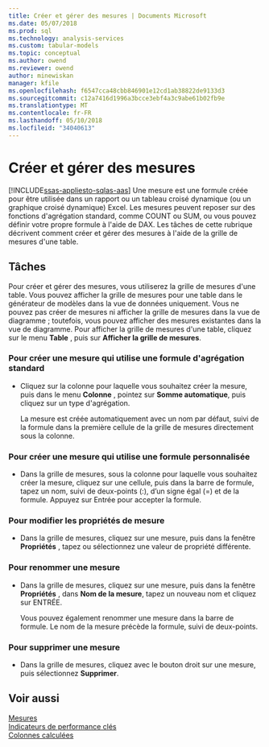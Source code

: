 ```yaml
---
title: Créer et gérer des mesures | Documents Microsoft
ms.date: 05/07/2018
ms.prod: sql
ms.technology: analysis-services
ms.custom: tabular-models
ms.topic: conceptual
ms.author: owend
ms.reviewer: owend
author: minewiskan
manager: kfile
ms.openlocfilehash: f6547cca48cbb846901e12cd1ab38822de9133d3
ms.sourcegitcommit: c12a7416d1996a3bcce3ebf4a3c9abe61b02fb9e
ms.translationtype: MT
ms.contentlocale: fr-FR
ms.lasthandoff: 05/10/2018
ms.locfileid: "34040613"
---
```

# <a name="create-and-manage-measures"></a>Créer et gérer des mesures 
[!INCLUDE[ssas-appliesto-sqlas-aas](../../includes/ssas-appliesto-sqlas-aas.md)]
  Une mesure est une formule créée pour être utilisée dans un rapport ou un tableau croisé dynamique (ou un graphique croisé dynamique) Excel. Les mesures peuvent reposer sur des fonctions d'agrégation standard, comme COUNT ou SUM, ou vous pouvez définir votre propre formule à l'aide de DAX. Les tâches de cette rubrique décrivent comment créer et gérer des mesures à l'aide de la grille de mesures d'une table.  
  
## <a name="tasks"></a>Tâches  
 Pour créer et gérer des mesures, vous utiliserez la grille de mesures d'une table. Vous pouvez afficher la grille de mesures pour une table dans le générateur de modèles dans la vue de données uniquement. Vous ne pouvez pas créer de mesures ni afficher la grille de mesures dans la vue de diagramme ; toutefois, vous pouvez afficher des mesures existantes dans la vue de diagramme. Pour afficher la grille de mesures d'une table, cliquez sur le menu **Table** , puis sur **Afficher la grille de mesures**.  
  
###  <a name="bkmk_create_stand"></a> Pour créer une mesure qui utilise une formule d'agrégation standard  
  
-   Cliquez sur la colonne pour laquelle vous souhaitez créer la mesure, puis dans le menu **Colonne** , pointez sur **Somme automatique**, puis cliquez sur un type d'agrégation.  
  
     La mesure est créée automatiquement avec un nom par défaut, suivi de la formule dans la première cellule de la grille de mesures directement sous la colonne.  
  
###  <a name="bkmk_create_custom"></a> Pour créer une mesure qui utilise une formule personnalisée  
  
-   Dans la grille de mesures, sous la colonne pour laquelle vous souhaitez créer la mesure, cliquez sur une cellule, puis dans la barre de formule, tapez un nom, suivi de deux-points (:), d’un signe égal (=) et de la formule. Appuyez sur Entrée pour accepter la formule.  
  
###  <a name="bkmk_edit"></a> Pour modifier les propriétés de mesure  
  
-   Dans la grille de mesures, cliquez sur une mesure, puis dans la fenêtre **Propriétés** , tapez ou sélectionnez une valeur de propriété différente.  
  
###  <a name="bkmk_rename"></a> Pour renommer une mesure  
  
-   Dans la grille de mesures, cliquez sur une mesure, puis dans la fenêtre **Propriétés** , dans **Nom de la mesure**, tapez un nouveau nom et cliquez sur ENTRÉE.  
  
     Vous pouvez également renommer une mesure dans la barre de formule. Le nom de la mesure précède la formule, suivi de deux-points.  
  
###  <a name="bkmk_delete"></a> Pour supprimer une mesure  
  
-   Dans la grille de mesures, cliquez avec le bouton droit sur une mesure, puis sélectionnez **Supprimer**.  
  
## <a name="see-also"></a>Voir aussi  
 [Mesures](../../analysis-services/tabular-models/measures-ssas-tabular.md)   
 [Indicateurs de performance clés](../../analysis-services/tabular-models/kpis-ssas-tabular.md)   
 [Colonnes calculées](../../analysis-services/tabular-models/ssas-calculated-columns.md)  
  
  
